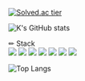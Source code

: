 <!--
### Journey to Frontend
Replacing 99.99% of Jupyter Notebook with other languages
-->

[![Solved.ac tier](http://mazassumnida.wtf/api/v2/generate_badge?boj=wonderkyum21)](https://solved.ac/wonderkyum21)

<!--
[![solved.ac tier](http://mazassumnida.wtf/api/generate_badge?boj=wonderkyum21)](https://solved.ac/wonderkyum21)
[![Solved.ac프로필](http://mazassumnida.wtf/api/v2/generate_badge?boj=wonderkyum21)](https://solved.ac/wonderkyum21)
[![solved.ac tier](http://mazassumnida.wtf/api/mini/generate_badge?boj=wonderkyum21)](https://solved.ac/wonderkyum21)
-->

![K's GitHub stats](https://github-readme-stats.vercel.app/api?username=wonderkyeom&show_icons=true&hide=issues&count_private=true)

✏ Stack   
<img src="https://img.shields.io/badge/Python-3776AB?style=for-the-badge&logo=Python&logoColor=white">
<img src="https://img.shields.io/badge/tensorflow-FF6F00?style=for-the-badge&logo=tensorflow&logoColor=white">
<img src="https://img.shields.io/badge/opencv-5C3EE8?style=for-the-badge&logo=opencv&logoColor=black">
<img src="https://img.shields.io/badge/numpy-013243?style=for-the-badge&logo=numpy&logoColor=black">
<img src="https://img.shields.io/badge/github-181717?style=for-the-badge&logo=github&logoColor=white">
<img src="https://img.shields.io/badge/linux-FCC624?style=for-the-badge&logo=linux&logoColor=black">
<img src="https://img.shields.io/badge/Linux Containers-333333?style=for-the-badge&logo=github&logoColor=white">

![Top Langs](https://github-readme-stats.vercel.app/api/top-langs/?username=wonderkyeom&layout=compact)



<!--
**wonderkyeom/wonderkyeom** is a ✨ _special_ ✨ repository because its `README.md` (this file) appears on your GitHub profile.

Here are some ideas to get you started:

- 🔭 I’m currently working on ...
- 🌱 I’m currently learning ...
- 👯 I’m looking to collaborate on ...
- 🤔 I’m looking for help with ...
- 💬 Ask me about ...
- 📫 How to reach me: ...
- 😄 Pronouns: ...
- ⚡ Fun fact: ...
-->
